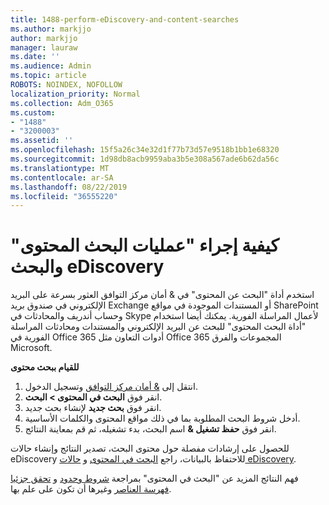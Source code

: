 ```yaml
---
title: 1488-perform-eDiscovery-and-content-searches
ms.author: markjjo
author: markjjo
manager: lauraw
ms.date: ''
ms.audience: Admin
ms.topic: article
ROBOTS: NOINDEX, NOFOLLOW
localization_priority: Normal
ms.collection: Adm_O365
ms.custom:
- "1488"
- "3200003"
ms.assetid: ''
ms.openlocfilehash: 15f5a26c34e32d1f77b73d57e9518b1bb1e68320
ms.sourcegitcommit: 1d98db8acb9959aba3b5e308a567ade6b62da56c
ms.translationtype: MT
ms.contentlocale: ar-SA
ms.lasthandoff: 08/22/2019
ms.locfileid: "36555220"
---
```

# <a name="how-to-perform-content-searches-and-ediscovery-searches"></a>كيفية إجراء "عمليات البحث المحتوى" والبحث eDiscovery

استخدم أداة "البحث عن المحتوى" في & أمان مركز التوافق العثور بسرعة على البريد الإلكتروني في صندوق بريد Exchange أو المستندات الموجودة في مواقع SharePoint وحساب أندريف والمحادثات في Skype لأعمال المراسلة الفورية. يمكنك أيضا استخدام "أداة البحث المحتوى" للبحث عن البريد الإلكتروني والمستندات ومحادثات المراسلة الفورية في Office 365 أدوات التعاون مثل Office 365 المجموعات والفرق Microsoft.

**للقيام ببحث محتوى**

1. انتقل إلى [& أمان مركز التوافق](https://protection.office.com) وتسجيل الدخول.
2. انقر فوق **البحث في المحتوى > البحث**.
3. انقر فوق **بحث جديد** لإنشاء بحث جديد.
4. أدخل شروط البحث المطلوبة بما في ذلك مواقع المحتوى والكلمات الأساسية.  
5. انقر فوق **حفظ تشغيل &** اسم البحث، بدء تشغيله، ثم قم بمعاينة النتائج.

للحصول على إرشادات مفصلة حول محتوى البحث، تصدير النتائج وإنشاء حالات eDiscovery للاحتفاظ بالبيانات، راجع [البحث في المحتوى](https://docs.microsoft.com/office365/securitycompliance/content-search) و [حالات eDiscovery](https://docs.microsoft.com/office365/securitycompliance/ediscovery-cases).

فهم النتائج المزيد عن "البحث في المحتوى" بمراجعة [شروط وحدود](https://docs.microsoft.com/office365/securitycompliance/limits-for-content-search) و [تحقق جزئيا فهرسة العناصر](https://docs.microsoft.com/office365/securitycompliance/investigating-partially-indexed-items-in-ediscovery) وغيرها أن تكون على علم بها.